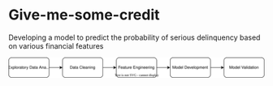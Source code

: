 # Give-me-some-credit
Developing a model to predict the probability of serious delinquency based on various financial features

![Project workflow](Workflow.drawio.svg)
